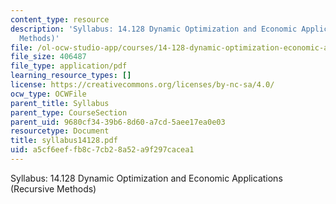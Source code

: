 ```yaml
---
content_type: resource
description: 'Syllabus: 14.128 Dynamic Optimization and Economic Applications (Recursive
  Methods)'
file: /ol-ocw-studio-app/courses/14-128-dynamic-optimization-economic-applications-recursive-methods-spring-2003/a5cf6eeffb8c7cb28a52a9f297cacea1_syllabus14128.pdf
file_size: 406487
file_type: application/pdf
learning_resource_types: []
license: https://creativecommons.org/licenses/by-nc-sa/4.0/
ocw_type: OCWFile
parent_title: Syllabus
parent_type: CourseSection
parent_uid: 9680cf34-39b6-8d60-a7cd-5aee17ea0e03
resourcetype: Document
title: syllabus14128.pdf
uid: a5cf6eef-fb8c-7cb2-8a52-a9f297cacea1
---
```

Syllabus: 14.128 Dynamic Optimization and Economic Applications (Recursive Methods)